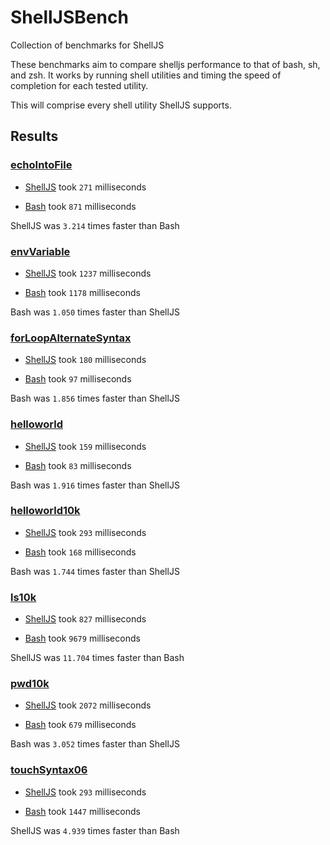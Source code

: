 # ShellJSBench
Collection of benchmarks for ShellJS

These benchmarks aim to compare shelljs performance to that of bash, sh, and zsh.
It works by running shell utilities and timing the speed of completion for each 
tested utility.

This will comprise every shell utility ShellJS supports.

## Results

### [echoIntoFile](scripts/echoIntoFile)

 - [ShellJS](scripts/echoIntoFile/echoIntoFile.js) took `271` milliseconds

 - [Bash](scripts/echoIntoFile/echoIntoFile.sh) took `871` milliseconds

ShellJS was `3.214` times faster than Bash

### [envVariable](scripts/envVariable)

 - [ShellJS](scripts/envVariable/envVar.js) took `1237` milliseconds

 - [Bash](scripts/envVariable/envVar.sh) took `1178` milliseconds

Bash was `1.050` times faster than ShellJS

### [forLoopAlternateSyntax](scripts/forLoopAlternateSyntax)

 - [ShellJS](scripts/forLoopAlternateSyntax/helloworld10k.js) took `180` milliseconds

 - [Bash](scripts/forLoopAlternateSyntax/helloworld10k.sh) took `97` milliseconds

Bash was `1.856` times faster than ShellJS

### [helloworld](scripts/helloworld)

 - [ShellJS](scripts/helloworld/helloworld.js) took `159` milliseconds

 - [Bash](scripts/helloworld/helloworld.sh) took `83` milliseconds

Bash was `1.916` times faster than ShellJS

### [helloworld10k](scripts/helloworld10k)

 - [ShellJS](scripts/helloworld10k/helloworld10k.js) took `293` milliseconds

 - [Bash](scripts/helloworld10k/helloworld10k.sh) took `168` milliseconds

Bash was `1.744` times faster than ShellJS

### [ls10k](scripts/ls10k)

 - [ShellJS](scripts/ls10k/ls10k.js) took `827` milliseconds

 - [Bash](scripts/ls10k/ls10k.sh) took `9679` milliseconds

ShellJS was `11.704` times faster than Bash

### [pwd10k](scripts/pwd10k)

 - [ShellJS](scripts/pwd10k/path10k.js) took `2072` milliseconds

 - [Bash](scripts/pwd10k/path10k.sh) took `679` milliseconds

Bash was `3.052` times faster than ShellJS

### [touchSyntax06](scripts/touchSyntax06)

 - [ShellJS](scripts/touchSyntax06/touchrm10k.js) took `293` milliseconds

 - [Bash](scripts/touchSyntax06/touchrm10k.sh) took `1447` milliseconds

ShellJS was `4.939` times faster than Bash